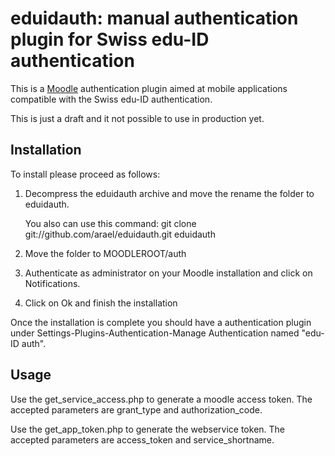 eduidauth: manual authentication plugin for Swiss edu-ID authentication
=========================================================================

This is a [Moodle](http://moodle.org) authentication plugin aimed at mobile 
applications compatible with the Swiss edu-ID authentication.

This is just a draft and it not possible to use in production yet.

Installation
------------

To install please proceed as follows:

1. Decompress the eduidauth archive and move the rename the folder to eduidauth.

   You also can use this command: git clone git://github.com/arael/eduidauth.git eduidauth

2. Move the folder to MOODLEROOT/auth

3. Authenticate as administrator on your Moodle installation and click on Notifications.

4. Click on Ok and finish the installation

Once the installation is complete you should have a authentication plugin under
Settings-Plugins-Authentication-Manage Authentication named "edu-ID auth".

Usage
-----
Use the get_service_access.php to generate a moodle access token.
The accepted parameters are grant_type and authorization_code.

Use the get_app_token.php to generate the webservice token.
The accepted parameters are access_token and service_shortname.
